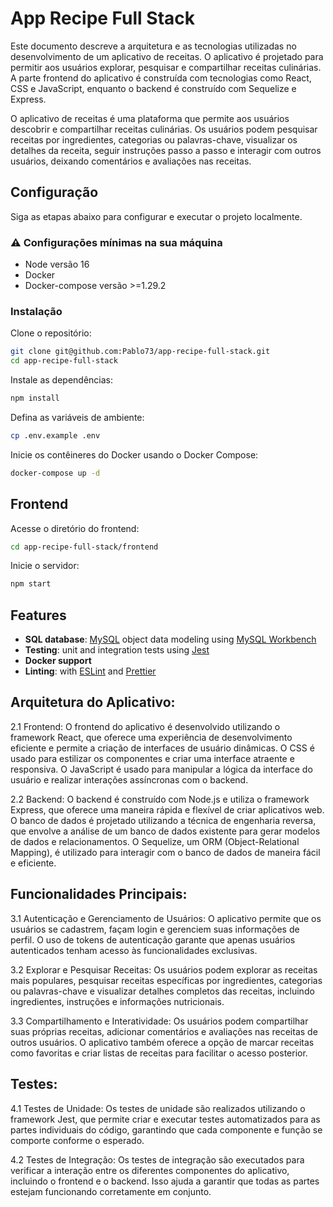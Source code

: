 # App Recipe Full Stack

Este documento descreve a arquitetura e as tecnologias utilizadas no desenvolvimento de um aplicativo de receitas. O aplicativo é projetado para permitir aos usuários explorar, pesquisar e compartilhar receitas culinárias. A parte frontend do aplicativo é construída com tecnologias como React, CSS e JavaScript, enquanto o backend é construído com Sequelize e Express.

O aplicativo de receitas é uma plataforma que permite aos usuários descobrir e compartilhar receitas culinárias. Os usuários podem pesquisar receitas por ingredientes, categorias ou palavras-chave, visualizar os detalhes da receita, seguir instruções passo a passo e interagir com outros usuários, deixando comentários e avaliações nas receitas.

## Configuração
Siga as etapas abaixo para configurar e executar o projeto localmente.

### ⚠️ Configurações mínimas na sua máquina

 - Node versão 16
 - Docker
 - Docker-compose versão >=1.29.2


### Instalação
Clone o repositório:

```bash
git clone git@github.com:Pablo73/app-recipe-full-stack.git
cd app-recipe-full-stack
```

Instale as dependências:

```bash
npm install
```
Defina as variáveis de ambiente:

```bash
cp .env.example .env
```

Inicie os contêineres do Docker usando o Docker Compose:
```bash
docker-compose up -d
```

## Frontend

Acesse o diretório do frontend:
```bash
cd app-recipe-full-stack/frontend
```
Inicie o servidor:
```bash
npm start
```

## Features

- **SQL database**: [MySQL](https://www.mysql.com/) object data modeling using [MySQL Workbench](https://www.mysql.com/products/workbench/)
- **Testing**: unit and integration tests using [Jest](https://jestjs.io)
- **Docker support**
- **Linting**: with [ESLint](https://eslint.org) and [Prettier](https://prettier.io)

## Arquitetura do Aplicativo:

2.1 Frontend:
O frontend do aplicativo é desenvolvido utilizando o framework React, que oferece uma experiência de desenvolvimento eficiente e permite a criação de interfaces de usuário dinâmicas. O CSS é usado para estilizar os componentes e criar uma interface atraente e responsiva. O JavaScript é usado para manipular a lógica da interface do usuário e realizar interações assíncronas com o backend.

2.2 Backend:
O backend é construído com Node.js e utiliza o framework Express, que oferece uma maneira rápida e flexível de criar aplicativos web. O banco de dados é projetado utilizando a técnica de engenharia reversa, que envolve a análise de um banco de dados existente para gerar modelos de dados e relacionamentos. O Sequelize, um ORM (Object-Relational Mapping), é utilizado para interagir com o banco de dados de maneira fácil e eficiente.

## Funcionalidades Principais:
3.1 Autenticação e Gerenciamento de Usuários:
O aplicativo permite que os usuários se cadastrem, façam login e gerenciem suas informações de perfil. O uso de tokens de autenticação garante que apenas usuários autenticados tenham acesso às funcionalidades exclusivas.

3.2 Explorar e Pesquisar Receitas:
Os usuários podem explorar as receitas mais populares, pesquisar receitas específicas por ingredientes, categorias ou palavras-chave e visualizar detalhes completos das receitas, incluindo ingredientes, instruções e informações nutricionais.

3.3 Compartilhamento e Interatividade:
Os usuários podem compartilhar suas próprias receitas, adicionar comentários e avaliações nas receitas de outros usuários. O aplicativo também oferece a opção de marcar receitas como favoritas e criar listas de receitas para facilitar o acesso posterior.

## Testes:
4.1 Testes de Unidade:
Os testes de unidade são realizados utilizando o framework Jest, que permite criar e executar testes automatizados para as partes individuais do código, garantindo que cada componente e função se comporte conforme o esperado.

4.2 Testes de Integração:
Os testes de integração são executados para verificar a interação entre os diferentes componentes do aplicativo, incluindo o frontend e o backend. Isso ajuda a garantir que todas as partes estejam funcionando corretamente em conjunto.

